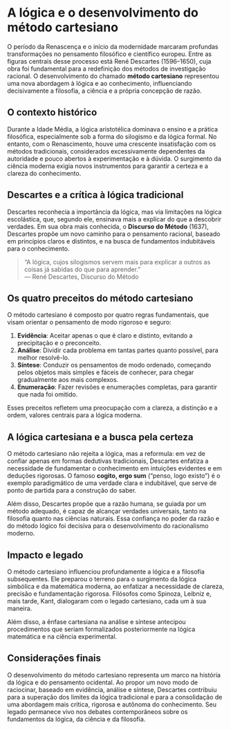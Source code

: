 # A lógica e o desenvolvimento do método cartesiano

O período da Renascença e o início da modernidade marcaram profundas transformações no pensamento filosófico e científico europeu. Entre as figuras centrais desse processo está René Descartes (1596–1650), cuja obra foi fundamental para a redefinição dos métodos de investigação racional. O desenvolvimento do chamado **método cartesiano** representou uma nova abordagem à lógica e ao conhecimento, influenciando decisivamente a filosofia, a ciência e a própria concepção de razão.

## O contexto histórico

Durante a Idade Média, a lógica aristotélica dominava o ensino e a prática filosófica, especialmente sob a forma do silogismo e da lógica formal. No entanto, com o Renascimento, houve uma crescente insatisfação com os métodos tradicionais, considerados excessivamente dependentes da autoridade e pouco abertos à experimentação e à dúvida. O surgimento da ciência moderna exigia novos instrumentos para garantir a certeza e a clareza do conhecimento.

## Descartes e a crítica à lógica tradicional

Descartes reconhecia a importância da lógica, mas via limitações na lógica escolástica, que, segundo ele, ensinava mais a explicar do que a descobrir verdades. Em sua obra mais conhecida, o **Discurso do Método** (1637), Descartes propõe um novo caminho para o pensamento racional, baseado em princípios claros e distintos, e na busca de fundamentos indubitáveis para o conhecimento.

> “A lógica, cujos silogismos servem mais para explicar a outros as coisas já sabidas do que para aprender.”  
> — René Descartes, Discurso do Método

## Os quatro preceitos do método cartesiano

O método cartesiano é composto por quatro regras fundamentais, que visam orientar o pensamento de modo rigoroso e seguro:

1. **Evidência**: Aceitar apenas o que é claro e distinto, evitando a precipitação e o preconceito.
2. **Análise**: Dividir cada problema em tantas partes quanto possível, para melhor resolvê-lo.
3. **Síntese**: Conduzir os pensamentos de modo ordenado, começando pelos objetos mais simples e fáceis de conhecer, para chegar gradualmente aos mais complexos.
4. **Enumeração**: Fazer revisões e enumerações completas, para garantir que nada foi omitido.

Esses preceitos refletem uma preocupação com a clareza, a distinção e a ordem, valores centrais para a lógica moderna.

## A lógica cartesiana e a busca pela certeza

O método cartesiano não rejeita a lógica, mas a reformula: em vez de confiar apenas em formas dedutivas tradicionais, Descartes enfatiza a necessidade de fundamentar o conhecimento em intuições evidentes e em deduções rigorosas. O famoso **cogito, ergo sum** (“penso, logo existo”) é o exemplo paradigmático de uma verdade clara e indubitável, que serve de ponto de partida para a construção do saber.

Além disso, Descartes propõe que a razão humana, se guiada por um método adequado, é capaz de alcançar verdades universais, tanto na filosofia quanto nas ciências naturais. Essa confiança no poder da razão e do método lógico foi decisiva para o desenvolvimento do racionalismo moderno.

## Impacto e legado

O método cartesiano influenciou profundamente a lógica e a filosofia subsequentes. Ele preparou o terreno para o surgimento da lógica simbólica e da matemática moderna, ao enfatizar a necessidade de clareza, precisão e fundamentação rigorosa. Filósofos como Spinoza, Leibniz e, mais tarde, Kant, dialogaram com o legado cartesiano, cada um à sua maneira.

Além disso, a ênfase cartesiana na análise e síntese antecipou procedimentos que seriam formalizados posteriormente na lógica matemática e na ciência experimental.

## Considerações finais

O desenvolvimento do método cartesiano representa um marco na história da lógica e do pensamento ocidental. Ao propor um novo modo de raciocinar, baseado em evidência, análise e síntese, Descartes contribuiu para a superação dos limites da lógica tradicional e para a consolidação de uma abordagem mais crítica, rigorosa e autônoma do conhecimento. Seu legado permanece vivo nos debates contemporâneos sobre os fundamentos da lógica, da ciência e da filosofia.